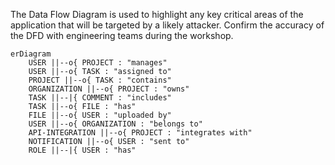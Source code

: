 The Data Flow Diagram is used to highlight any key critical areas of the application that will be targeted by a likely attacker. Confirm the accuracy of the DFD with engineering teams during the workshop.


```mermaid
erDiagram
    USER ||--o{ PROJECT : "manages"
    USER ||--o{ TASK : "assigned to"
    PROJECT ||--o{ TASK : "contains"
    ORGANIZATION ||--o{ PROJECT : "owns"
    TASK ||--|{ COMMENT : "includes"
    TASK ||--o{ FILE : "has"
    FILE ||--o{ USER : "uploaded by"
    USER ||--o{ ORGANIZATION : "belongs to"
    API-INTEGRATION ||--o{ PROJECT : "integrates with"
    NOTIFICATION ||--o{ USER : "sent to"
    ROLE ||--|{ USER : "has"
